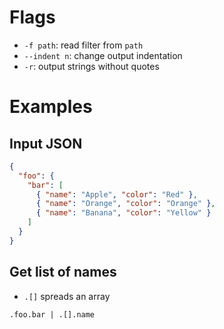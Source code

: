 # Flags

- `-f path`: read filter from `path`
- `--indent n`: change output indentation
- `-r`: output strings without quotes

# Examples

## Input JSON

```json
{
  "foo": {
    "bar": [
      { "name": "Apple", "color": "Red" },
      { "name": "Orange", "color": "Orange" },
      { "name": "Banana", "color": "Yellow" }
    ]
  }
}
```

## Get list of names

- `.[]` spreads an array

```jq
.foo.bar | .[].name
```
